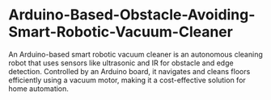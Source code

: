 # Arduino-Based-Obstacle-Avoiding-Smart-Robotic-Vacuum-Cleaner
An Arduino-based smart robotic vacuum cleaner is an autonomous cleaning robot that uses sensors like ultrasonic and IR for obstacle and edge detection. Controlled by an Arduino board, it navigates and cleans floors efficiently using a vacuum motor, making it a cost-effective solution for home automation.
